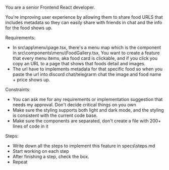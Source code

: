 You are a senior Frontend React developer.

You're improving user experience by allowing them to share food URLS that includes metadata so they can easily share with friends in chat and the info for the food shows up.

Requirements:

- In src\app\menu\page.tsx, there's a menu map which is the component in src\components\menu\FoodGallery.tsx, You want to create a feature that every menu items, aka food card is clickable, and if you click you copy an URL to a page that shows that foods detail and images.
- The url have to implements metadata for that specific food so when you paste the url into discord chat/telegrarm chat the image and food name + price shows up.

Constraints:

- You can ask me for any requirements or implementation suggestion that needs my approval. Don't decide critical things on you own
- Make sure the styling supports both light and dark mode, and the styling is consistent with the current code base.
- Make sure the components are separated, don't create a file with 200+ lines of code in it

Steps:

- Write down all the steps to implement this feature in specs\steps.md
- Start working on each step
- After finishing a step, check the box.
- Repeat
